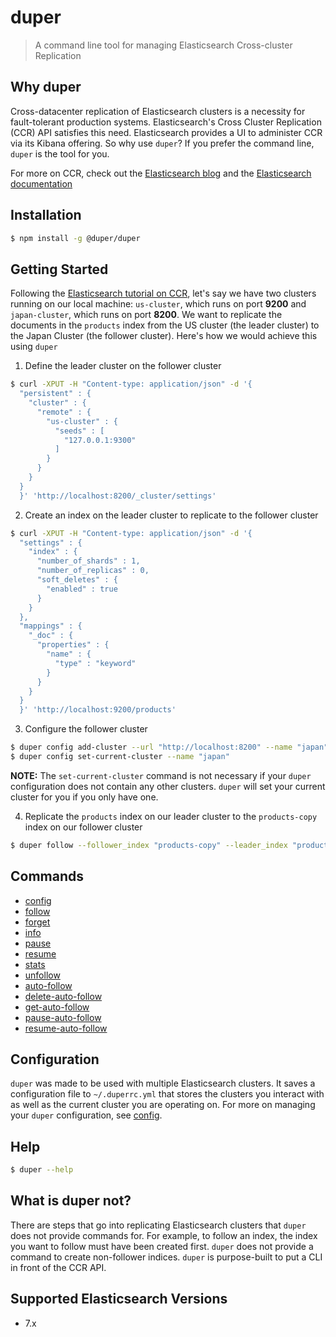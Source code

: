 # duper

> A command line tool for managing Elasticsearch Cross-cluster Replication

## Why duper

Cross-datacenter replication of Elasticsearch clusters is a necessity for fault-tolerant production systems. Elasticsearch's Cross Cluster Replication (CCR) API satisfies this need. Elasticsearch provides a UI to administer CCR via its Kibana offering. So why use `duper`? If you prefer the command line, `duper` is the tool for you.

For more on CCR, check out the [Elasticsearch blog](https://www.elastic.co/blog/cross-datacenter-replication-with-elasticsearch-cross-cluster-replication) and the [Elasticsearch documentation](https://www.elastic.co/guide/en/elasticsearch/reference/current/ccr-apis.html)

## Installation

```sh
$ npm install -g @duper/duper
```

## Getting Started

Following the [Elasticsearch tutorial on CCR](https://www.elastic.co/blog/cross-datacenter-replication-with-elasticsearch-cross-cluster-replication), let's say we have two clusters running on our local machine: `us-cluster`, which runs on port **9200** and `japan-cluster`, which runs on port **8200**. We want to replicate the documents in the `products` index from the US cluster (the leader cluster) to the Japan Cluster (the follower cluster). Here's how we would achieve this using `duper`

1. Define the leader cluster on the follower cluster

```sh
$ curl -XPUT -H "Content-type: application/json" -d '{
  "persistent" : {
    "cluster" : {
      "remote" : {
        "us-cluster" : {
          "seeds" : [
            "127.0.0.1:9300"
          ]
        }
      }
    }
  }
  }' 'http://localhost:8200/_cluster/settings'
```

2. Create an index on the leader cluster to replicate to the follower cluster

```sh
$ curl -XPUT -H "Content-type: application/json" -d '{
  "settings" : {
    "index" : {
      "number_of_shards" : 1,
      "number_of_replicas" : 0,
      "soft_deletes" : {
        "enabled" : true      
      }
    }
  },
  "mappings" : {
    "_doc" : {
      "properties" : {
        "name" : {
          "type" : "keyword"
        }
      }
    }
  }
  }' 'http://localhost:9200/products'
```

3. Configure the follower cluster

```sh
$ duper config add-cluster --url "http://localhost:8200" --name "japan"
$ duper config set-current-cluster --name "japan"
```

**NOTE:** The `set-current-cluster` command is not necessary if your `duper` configuration does not contain any other clusters. `duper` will set your current cluster for you if you only have one.

4. Replicate the `products` index on our leader cluster to the `products-copy` index on our follower cluster

```sh
$ duper follow --follower_index "products-copy" --leader_index "products" --remote-cluster "us-cluster"
```

## Commands

- [config](./packages/config/README.md)
- [follow](./packages/follow/README.md)
- [forget](./packages/forget/README.md)
- [info](./packages/info/README.md)
- [pause](./packages/pause/README.md)
- [resume](./packages/resume/README.md)
- [stats](./packages/stats/README.md)
- [unfollow](./packages/unfollow/README.md)
- [auto-follow](./packages/auto-follow/README.md)
- [delete-auto-follow](./packages/delete-auto-follow/README.md)
- [get-auto-follow](./packages/get-auto-follow/README.md)
- [pause-auto-follow](./packages/pause-auto-follow/README.md)
- [resume-auto-follow](./packages/resume-auto-follow/README.md)

## Configuration

`duper` was made to be used with multiple Elasticsearch clusters. It saves a configuration file to `~/.duperrc.yml` that stores the clusters you interact with as well as the current cluster you are operating on. For more on managing your `duper` configuration, see [config](./packages/config/README.md).

## Help

```sh
$ duper --help
```

## What is duper not?

There are steps that go into replicating Elasticsearch clusters that `duper` does not provide commands for. For example, to follow an index, the index you want to follow must have been created first. `duper` does not provide a command to create non-follower indices. `duper` is purpose-built to put a CLI in front of the CCR API.

## Supported Elasticsearch Versions

- 7.x
